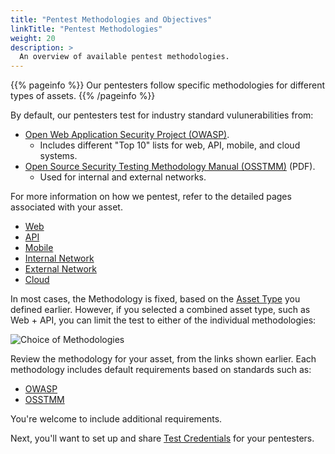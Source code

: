 ```yaml
---
title: "Pentest Methodologies and Objectives"
linkTitle: "Pentest Methodologies"
weight: 20
description: >
  An overview of available pentest methodologies.
---
```


{{% pageinfo %}}
Our pentesters follow specific methodologies for different types of assets.
{{% /pageinfo %}}

By default, our pentesters test for industry standard vulunerabilities from:

- [Open Web Application Security Project (OWASP)](https://owasp.org/).
  - Includes different "Top 10" lists for web, API, mobile, and cloud systems.
- [Open Source Security Testing Methodology Manual (OSSTMM)](https://www.isecom.org/OSSTMM.3.pdf) (PDF).
  - Used for internal and external networks.

For more information on how we pentest, refer to the detailed pages associated with your
asset.

- [Web](./web-methodologies)
- [API](./api-methodologies)
- [Mobile](./mobile)
- [Internal Network](./internal-network)
- [External Network](./external-network)
- [Cloud](./cloud)

In most cases, the Methodology is fixed, based on the [Asset Type](../../assets/asset-type/)
you defined earlier. However, if you selected a combined asset type, such as Web + API, you
can limit the test to either of the individual methodologies:

![Choice of Methodologies](/WebOrAPI.png "Choose a pentest methodology for Web + API assets")

Review the methodology for your asset, from the links shown earlier. Each methodology
includes default requirements based on standards such as:

- [OWASP](../../glossary/#open-web-application-security-project-owasp)
- [OSSTMM](../../glossary/#open-source-security-testing-methodology-manual-osstmm)

You're welcome to include additional requirements.

Next, you'll want to set up and share [Test Credentials](../test-credentials/) for your
pentesters.
